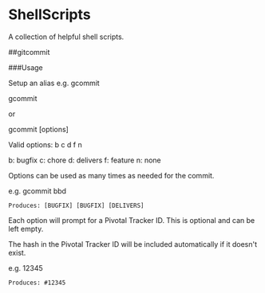 ShellScripts
============

A collection of helpful shell scripts. 


##gitcommit 

###Usage

Setup an alias e.g. gcommit

gcommit 

or

gcommit [options]

Valid options: b c d f n 

b: bugfix
c: chore
d: delivers
f: feature
n: none

Options can be used as many times as needed for the commit.

e.g. gcommit bbd 
	
	Produces: [BUGFIX] [BUGFIX] [DELIVERS]

Each option will prompt for a Pivotal Tracker ID. This is optional and can be left empty.

The hash in the Pivotal Tracker ID will be included automatically if it doesn't exist.

e.g. 12345

	Produces: #12345
